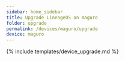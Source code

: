 ```yaml
---
sidebar: home_sidebar
title: Upgrade LineageOS on maguro
folder: upgrade
permalink: /devices/maguro/upgrade
device: maguro
---
```

{% include templates/device_upgrade.md %}

